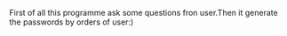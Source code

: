 First of all this programme ask some questions fron user.Then it generate the passwords by orders of user:)
